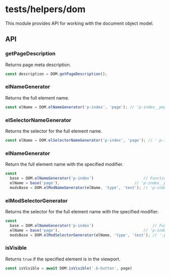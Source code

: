 # tests/helpers/dom

This module provides API for working with the document object model.

## API

### getPageDescription

Returns page meta description.

```typescript
const description = DOM.getPageDescription();
```

### elNameGenerator

Returns the full element name.

```typescript
const elName = DOM.elNameGenerator('p-index', 'page'); // 'p-index__page'
```

### elSelectorNameGenerator

Returns the selector for the full element name.

```typescript
const elName = DOM.elSelectorNameGenerator('p-index', 'page'); // '.p-index__page'
```

### elNameGenerator

Return the full element name with the specified modifier.

```typescript
const
  base = DOM.elNameGenerator('p-index')                      // Function,
  elName = base('page'),                                 // 'p-index__page'
  modsBase = DOM.elModNameGenerator(elName, 'type', 'test'); // 'p-index__page_type_test'
```

### elModSelectorGenerator

Returns the selector for the full element name with the specified modifier.

```typescript
const
  base = DOM.elNameGenerator('p-index')                          // Function,
  elName = base('page'),                                     // 'p-index__page'
  modsBase = DOM.elModSelectorGenerator(elName, 'type', 'test'); // '.p-index__page_type_test'
```

### isVisible

Returns `true` if the specified element is in the viewport.

```typescript
const isVisible = await DOM.isVisible('.b-button', page)
```
